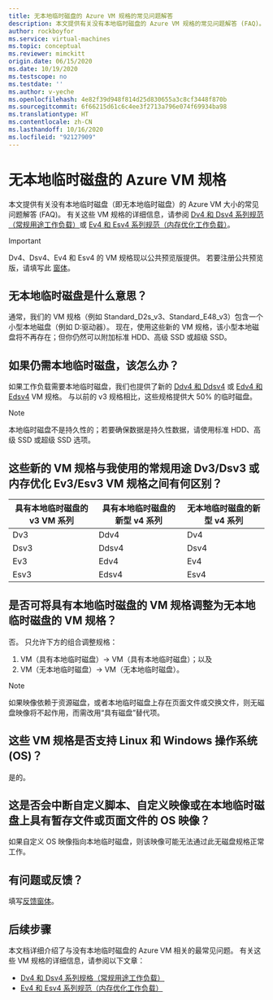 ```yaml
---
title: 无本地临时磁盘的 Azure VM 规格的常见问题解答
description: 本文提供有关没有本地临时磁盘的 Azure VM 规格的常见问题解答 (FAQ)。
author: rockboyfor
ms.service: virtual-machines
ms.topic: conceptual
ms.reviewer: mimckitt
origin.date: 06/15/2020
ms.date: 10/19/2020
ms.testscope: no
ms.testdate: ''
ms.author: v-yeche
ms.openlocfilehash: 4e82f39d948f814d25d830655a3c8cf3448f870b
ms.sourcegitcommit: 6f66215d61c6c4ee3f2713a796e074f69934ba98
ms.translationtype: HT
ms.contentlocale: zh-CN
ms.lasthandoff: 10/16/2020
ms.locfileid: "92127909"
---
```

<!--Dv4, Ddv4, Ev4, Edv4 now available-->
<!--Verified Successfully-->
# <a name="azure-vm-sizes-with-no-local-temporary-disk"></a>无本地临时磁盘的 Azure VM 规格 
本文提供有关没有本地临时磁盘（即无本地临时磁盘）的 Azure VM 大小的常见问题解答 (FAQ)。 有关这些 VM 规格的详细信息，请参阅 [Dv4 和 Dsv4 系列规范（常规用途工作负载）](dv4-dsv4-series.md)或 [Ev4 和 Esv4 系列规范（内存优化工作负载）](ev4-esv4-series.md)。

> [!IMPORTANT]
> Dv4、Dsv4、Ev4 和 Esv4 的 VM 规格现以公共预览版提供。 若要注册公共预览版，请填写此 [窗体](https://forms.office.com/Pages/ResponsePage.aspx?id=v4j5cvGGr0GRqy180BHbR_Y3toRKxchLjARedqtguBRURE1ZSkdDUzg1VzJDN0cwWUlKTkcyUlo5Mi4u)。 

## <a name="what-does-no-local-temp-disk-mean"></a>无本地临时磁盘是什么意思？ 
通常，我们的 VM 规格（例如 Standard_D2s_v3、Standard_E48_v3）包含一个小型本地磁盘（例如 D:驱动器）。 现在，使用这些新的 VM 规格，该小型本地磁盘将不再存在；但你仍然可以附加标准 HDD、高级 SSD 或超级 SSD。

## <a name="what-if-i-still-want-a-local-temp-disk"></a>如果仍需本地临时磁盘，该怎么办？
如果工作负载需要本地临时磁盘，我们也提供了新的 [Ddv4 和 Ddsv4](ddv4-ddsv4-series.md) 或 [Edv4 和 Edsv4](edv4-edsv4-series.md) VM 规格。 与以前的 v3 规格相比，这些规格提供大 50% 的临时磁盘。

> [!NOTE]
> 本地临时磁盘不是持久性的；若要确保数据是持久性数据，请使用标准 HDD、高级 SSD 或超级 SSD 选项。 

## <a name="what-are-the-differences-between-these-new-vm-sizes-and-the-general-purpose-dv3dsv3-or-the-memory-optimized-ev3esv3-vm-sizes-that-i-am-used-to"></a>这些新的 VM 规格与我使用的常规用途 Dv3/Dsv3 或内存优化 Ev3/Esv3 VM 规格之间有何区别？ 
| 具有本地临时磁盘的 v3 VM 系列   | 具有本地临时磁盘的新型 v4 系列 | 无本地临时磁盘的新型 v4 系列 |
|---|---|---|
| Dv3   | Ddv4 | Dv4 |
| Dsv3 | Ddsv4  | Dsv4 |
| Ev3   | Edv4  | Ev4 |
| Esv3 | Edsv4 |    Esv4 | 

## <a name="can-i-resize-a-vm-size-that-has-a-local-temp-disk-to-a-vm-size-with-no-local-temp-disk"></a>是否可将具有本地临时磁盘的 VM 规格调整为无本地临时磁盘的 VM 规格？  
否。 只允许下方的组合调整规格： 

1. VM（具有本地临时磁盘）-> VM（具有本地临时磁盘）；以及 
2. VM（无本地临时磁盘）-> VM（无本地临时磁盘）。 

> [!NOTE]
> 如果映像依赖于资源磁盘，或者本地临时磁盘上存在页面文件或交换文件，则无磁盘映像将不起作用，而需改用“具有磁盘”替代项。 

## <a name="do-these-vm-sizes-support-both-linux-and-windows-operating-systems-os"></a>这些 VM 规格是否支持 Linux 和 Windows 操作系统 (OS)？
是的。

## <a name="will-this-break-my-custom-scripts-custom-images-or-os-images-that-have-scratch-files-or-page-files-on-a-local-temp-disk"></a>这是否会中断自定义脚本、自定义映像或在本地临时磁盘上具有暂存文件或页面文件的 OS 映像？
如果自定义 OS 映像指向本地临时磁盘，则该映像可能无法通过此无磁盘规格正常工作。

## <a name="have-questions-or-feedback"></a>有问题或反馈？
填写[反馈窗体]( https://forms.office.com/Pages/ResponsePage.aspx?id=v4j5cvGGr0GRqy180BHbR_Y3toRKxchLjARedqtguBRUMzdCQkw0OVVRTldFUUtXSTlLQVBPUkVHSy4u)。 

## <a name="next-steps"></a>后续步骤 
本文档详细介绍了与没有本地临时磁盘的 Azure VM 相关的最常见问题。 有关这些 VM 规格的详细信息，请参阅以下文章：

- [Dv4 和 Dsv4 系列规格（常规用途工作负载）](dv4-dsv4-series.md)
- [Ev4 和 Esv4 系列规范（内存优化工作负载）](ev4-esv4-series.md)

<!-- Update_Description: update meta properties, wording update, update link -->